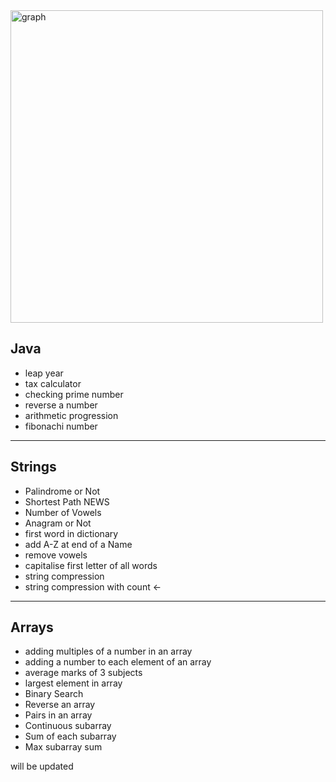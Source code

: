 <img src="https://i.ibb.co/n7FKnQY/1.png" alt="graph" width="500">

<h2>Java</h2>
<ul>
    <li>leap year</li> 
    <li>tax calculator</li>
    <li>checking prime number</li>
    <li>reverse a number</li>
    <li>arithmetic progression</li>
    <li>fibonachi number</li>
</ul>

<hr>

<h2>Strings</h2>
<ul>
    <li>Palindrome or Not</li>
    <li>Shortest Path NEWS</li>
    <li>Number of Vowels</li>
    <li>Anagram or Not</li>
    <li>first word in dictionary</li>
    <li>add A-Z at end of a Name</li>
    <li>remove vowels</li>
    <li>capitalise first letter of all words</li>
    <li>string compression </li>
    <li>string compression with count  ←</li>
</ul>

<hr>

<h2>Arrays</h2>
<ul>
    <li>adding multiples of a number in an array</li>
    <li>adding a number to each element of an array</li>
    <li>average marks of 3 subjects</li>
    <li>largest element in array</li>
    <li>Binary Search</li>
    <li>Reverse an array</li>
    <li>Pairs in an array</li>
    <li>Continuous subarray</li>
    <li>Sum of each subarray</li>
    <li>Max subarray sum</li>
</ul>
<p>will be updated</p>

